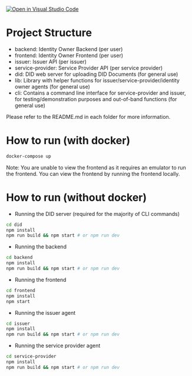 [![Open in Visual Studio Code](https://classroom.github.com/assets/open-in-vscode-718a45dd9cf7e7f842a935f5ebbe5719a5e09af4491e668f4dbf3b35d5cca122.svg)](https://classroom.github.com/online_ide?assignment_repo_id=15169870&assignment_repo_type=AssignmentRepo)

# Project Structure

- backend: Identity Owner Backend (per user)
- frontend: Identity Owner Frontend (per user)
- issuer: Issuer API (per issuer)
- service-provider: Service Provider API (per service provider)
- did: DID web server for uploading DID Documents (for general use)
- lib: Library with helper functions for issuer/service-provider/identity owner
  agents (for general use)
- cli: Contains a command line interface for service-provider and issuer, for
  testing/demonstration purposes and out-of-band functions (for general use)

Please refer to the README.md in each folder for more information.

# How to run (with docker)

```bash
docker-compose up
```

Note: You are unable to view the frontend as it requires an emulator to run the frontend. You can view the frontend by
running the frontend locally.

# How to run (without docker)

- Running the DID server (required for the majority of CLI commands)

```bash
cd did
npm install
npm run build && npm start # or npm run dev
```

- Running the backend

```bash
cd backend
npm install
npm run build && npm start # or npm run dev
```

- Running the frontend

```bash
cd frontend
npm install
npm start
```

- Running the issuer agent

```bash
cd issuer
npm install
npm run build && npm start # or npm run dev
```

- Running the service provider agent

```bash
cd service-provider
npm install
npm run build && npm start # or npm run dev
```

